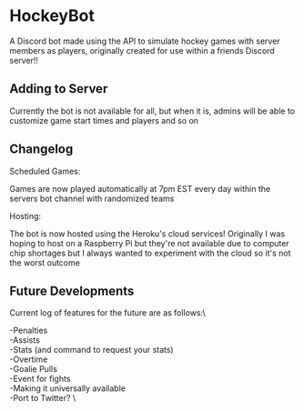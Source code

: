 # HockeyBot

A Discord bot made using the API to simulate hockey games with server members as players, originally created for use within a friends Discord server!!

## Adding to Server

Currently the bot is not available for all, but when it is, admins will be able to customize game start times and players and so on

## Changelog

Scheduled Games:

Games are now played automatically at 7pm EST every day within the servers bot channel with randomized teams

Hosting:

The bot is now hosted using the Heroku's cloud services! Originally I was hoping to host on a Raspberry Pi but they're not available due to computer chip shortages but I always wanted to experiment with the cloud so it's not the worst outcome


## Future Developments

Current log of features for the future are as follows:\

-Penalties\
-Assists\
-Stats (and command to request your stats)\
-Overtime\
-Goalie Pulls\
-Event for fights\
-Making it universally available\
-Port to Twitter? \